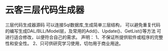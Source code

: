 ﻿云客三层代码生成器
===
三层代码生成器源码
可以连接Sql数据库,生成简单三层结构，
可以避免重复代码的编写生成DAL/BLL/Model层，及常用的Add()、Update()、GetList()等方法
可进行适合修改，以便符合自己的需求。
声明：
1、不保证所提供软件或程序的完整性和安全性。
2、只可供研究学习使用，切勿用于商业用途。  


